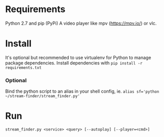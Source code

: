 # Requirements
Python 2.7 and pip (PyPi)
A video player like mpv (https://mpv.io/) or vlc.

# Install

It's optional but recommended to use virtualenv for Python to manage package dependencies.
Install dependencies with ```pip install -r requirements.txt```

### Optional
Bind the python script to an alias in your shell config,
ie. ```alias sf='python ~/stream-finder/stream_finder.py'```

# Run
```stream_finder.py <service> <query> [--autoplay] [--player=<cmd>]```






